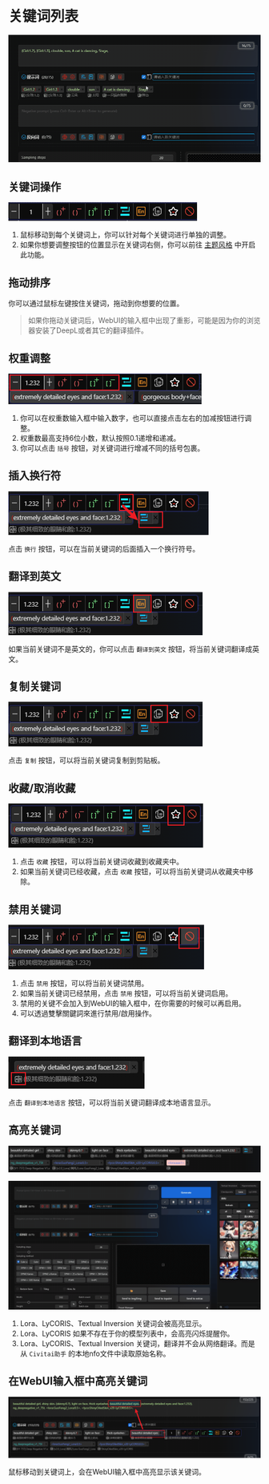 # 关键词列表

![](../assets/images/demo.quick_adjust.gif)

## 关键词操作

![](../assets/images/ListOfKeywords/btns.png)

1. 鼠标移动到每个关键词上，你可以针对每个关键词进行单独的调整。
2. 如果你想要调整按钮的位置显示在关键词右侧，你可以前往 [主题风格](/zh-CN/ThemeStyle.md#主题风格) 中开启此功能。

## 拖动排序

你可以通过鼠标左键按住关键词，拖动到你想要的位置。

> 如果你拖动关键词后，WebUI的输入框中出现了重影，可能是因为你的浏览器安装了DeepL或者其它的翻译插件。

## 权重调整

![](../assets/images/ListOfKeywords/weight.png)

1. 你可以在权重数输入框中输入数字，也可以直接点击左右的加减按钮进行调整。
2. 权重数最高支持6位小数，默认按照0.1递增和递减。
3. 你可以点击 `括号` 按钮，对关键词进行增减不同的括号包裹。

## 插入换行符

![](../assets/images/ListOfKeywords/wrap.png)

点击 `换行` 按钮，可以在当前关键词的后面插入一个换行符号。

## 翻译到英文

![](../assets/images/ListOfKeywords/english.png)

如果当前关键词不是英文的，你可以点击 `翻译到英文` 按钮，将当前关键词翻译成英文。

## 复制关键词

![](../assets/images/ListOfKeywords/copy.png)

点击 `复制` 按钮，可以将当前关键词复制到剪贴板。

## 收藏/取消收藏

![](../assets/images/ListOfKeywords/favorite.png)

1. 点击 `收藏` 按钮，可以将当前关键词收藏到收藏夹中。
2. 如果当前关键词已经收藏，点击 `收藏` 按钮，可以将当前关键词从收藏夹中移除。

## 禁用关键词

![](../assets/images/ListOfKeywords/disable.png)

1. 点击 `禁用` 按钮，可以将当前关键词禁用。
2. 如果当前关键词已经禁用，点击 `禁用` 按钮，可以将当前关键词启用。
3. 禁用的关键不会加入到WebUI的输入框中，在你需要的时候可以再启用。
4. 可以透過雙擊關鍵詞來進行禁用/啟用操作。

## 翻译到本地语言

![](../assets/images/ListOfKeywords/local_language.png)

点击 `翻译到本地语言` 按钮，可以将当前关键词翻译成本地语言显示。

## 高亮关键词

![](../assets/images/ListOfKeywords/highlight.png)

![](../assets/images/demo.keyword_detection.gif)

1. Lora、LyCORIS、Textual Inversion 关键词会被高亮显示。
2. Lora、LyCORIS 如果不存在于你的模型列表中，会高亮闪烁提醒你。
3. Lora、LyCORIS、Textual Inversion 关键词，翻译并不会从网络翻译。而是从 `Civitai助手` 的本地nfo文件中读取原始名称。

## 在WebUI输入框中高亮关键词

![](../assets/images/ListOfKeywords/highlight_input.png)

鼠标移动到关键词上，会在WebUI输入框中高亮显示该关键词。